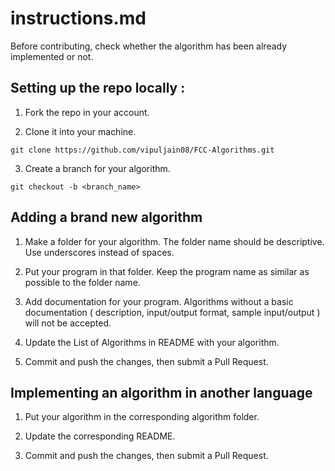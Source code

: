 # instructions.md

Before contributing, check whether the algorithm has been already implemented or not.

## Setting up the repo locally :

1. Fork the repo in your account.

2. Clone it into your machine.

```
git clone https://github.com/vipuljain08/FCC-Algorithms.git
```

3. Create a branch for your algorithm.
```
git checkout -b <branch_name>
```

## Adding a brand new algorithm

1. Make a folder for your algorithm. The folder name should be descriptive. Use underscores instead of spaces.

2. Put your program in that folder. Keep the program name as similar as possible to the folder name.

3. Add documentation for your program. Algorithms without a basic documentation ( description, input/output format, sample input/output ) will not be accepted.

4. Update the List of Algorithms in README with your algorithm.

5. Commit and push the changes, then submit a Pull Request.


## Implementing an algorithm in another language

1. Put your algorithm in the corresponding algorithm folder.

2. Update the corresponding README.

3. Commit and push the changes, then submit a Pull Request.